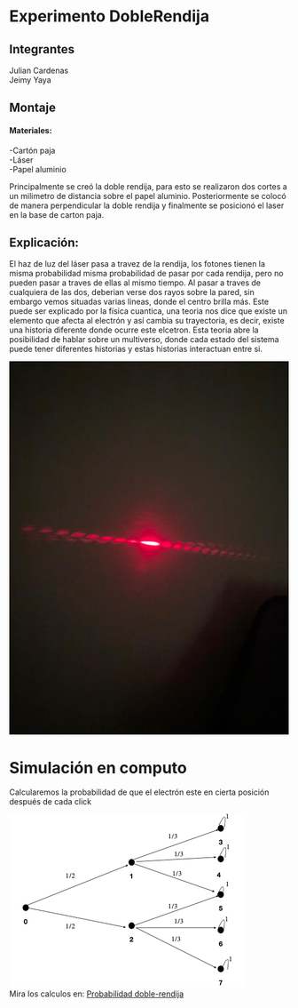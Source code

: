 # Experimento DobleRendija
## Integrantes
Julian Cardenas  
Jeimy Yaya
## Montaje
#### Materiales:
-Cartón paja  
-Láser  
-Papel aluminio  

Principalmente se creó la doble rendija, para esto se realizaron dos cortes a un milimetro de distancia sobre el papel aluminio. Posteriormente se colocó de manera perpendicular la doble rendija y finalmente se posicionó el laser en la base de carton paja.

## Explicación:
El haz de luz del láser pasa a travez de la rendija, los fotones tienen la misma probabilidad misma probabilidad de pasar por cada rendija, pero no pueden pasar a traves de ellas al mismo tiempo.
Al pasar a traves de cualquiera de las dos, deberian verse dos rayos sobre la pared, sin embargo vemos situadas varias lineas, donde el centro brilla más. Este puede ser explicado por la fisica cuantica, una teoria nos dice que existe un elemento que afecta al electrón y así cambia su trayectoria, es decir, existe una historia diferente donde ocurre este elcetron. Esta teoria abre la posibilidad de hablar sobre un multiverso, donde cada estado del sistema puede tener diferentes historias y estas historias interactuan entre si.

![WhatsApp Image 2024-03-04 at 1.53.06 PM.jpeg](https://github.com/JeimyYaya/Experimento-Doble-Rendija/blob/7483d6d0a7eaf204f170d7d9771eae290198302f/WhatsApp%20Image%202024-03-04%20at%201.53.06%20PM.jpeg)

# Simulación en computo
Calcularemos la probabilidad de que el electrón este en cierta posición después de cada click

![doblerendija](https://github.com/JeimyYaya/Experimento-Doble-Rendija/blob/a66abde0b6dc916cfd0c4ebe2347fefaf07807a9/imagen_2024-03-05_234851113.png)  
Mira los calculos en: [Probabilidad doble-rendija](https://github.com/JeimyYaya/Experimento-Doble-Rendija/blob/432a663f684bad93686a519df26322a84ec8db17/probabilidadDeCadaParticula.py)

